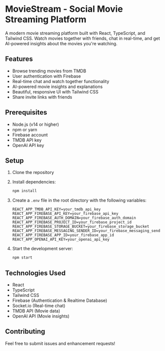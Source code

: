 # MovieStream - Social Movie Streaming Platform

A modern movie streaming platform built with React, TypeScript, and Tailwind CSS. Watch movies together with friends, chat in real-time, and get AI-powered insights about the movies you're watching.

## Features

- Browse trending movies from TMDB
- User authentication with Firebase
- Real-time chat and watch together functionality
- AI-powered movie insights and explanations
- Beautiful, responsive UI with Tailwind CSS
- Share invite links with friends

## Prerequisites

- Node.js (v14 or higher)
- npm or yarn
- Firebase account
- TMDB API key
- OpenAI API key

## Setup

1. Clone the repository
2. Install dependencies:
   ```bash
   npm install
   ```

3. Create a `.env` file in the root directory with the following variables:
   ```
   REACT_APP_TMDB_API_KEY=your_tmdb_api_key
   REACT_APP_FIREBASE_API_KEY=your_firebase_api_key
   REACT_APP_FIREBASE_AUTH_DOMAIN=your_firebase_auth_domain
   REACT_APP_FIREBASE_PROJECT_ID=your_firebase_project_id
   REACT_APP_FIREBASE_STORAGE_BUCKET=your_firebase_storage_bucket
   REACT_APP_FIREBASE_MESSAGING_SENDER_ID=your_firebase_messaging_sender_id
   REACT_APP_FIREBASE_APP_ID=your_firebase_app_id
   REACT_APP_OPENAI_API_KEY=your_openai_api_key
   ```

4. Start the development server:
   ```bash
   npm start
   ```

## Technologies Used

- React
- TypeScript
- Tailwind CSS
- Firebase (Authentication & Realtime Database)
- Socket.io (Real-time chat)
- TMDB API (Movie data)
- OpenAI API (Movie insights)

## Contributing

Feel free to submit issues and enhancement requests!
